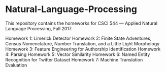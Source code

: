 # Natural-Language-Processing

This repository contains the homeworks for CSCI 544 — Applied Natural Language Processing, Fall 2017.

Homework 1: Limerick Detector
Homework 2: Finite State Adventures, Census Nomenclature, Number Translation, and a Little Light Morphology
Homework 3: Feature Engineering for Authorship Identification
Homework 4: Parsing
Homework 5: Vector Similarity
Homework 6: Named Entity Recognition for Twitter Dataset
Homework 7: Machine Translation Evaluation
 
